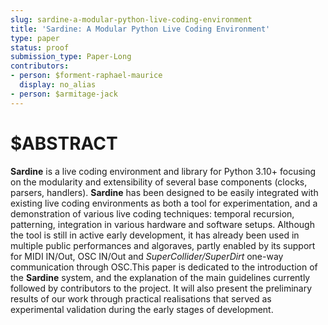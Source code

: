 ```yaml
---
slug: sardine-a-modular-python-live-coding-environment
title: 'Sardine: A Modular Python Live Coding Environment'
type: paper
status: proof
submission_type: Paper-Long
contributors:
- person: $forment-raphael-maurice
  display: no_alias
- person: $armitage-jack
---
```


# $ABSTRACT

**Sardine** is a live coding environment and library for Python 3.10+ focusing on the modularity and extensibility of several base components (clocks, parsers, handlers). **Sardine** has been designed to be easily integrated with existing live coding environments as both a tool for experimentation, and a demonstration of various live coding techniques: temporal recursion, patterning, integration in various hardware and software setups. Although the tool is still in active early development, it has already been used in multiple public performances and algoraves, partly enabled by its support for MIDI IN/Out, OSC IN/Out and *SuperCollider/SuperDirt* one-way communication through OSC.This paper is dedicated to the introduction of the **Sardine** system, and the explanation of the main guidelines currently followed by contributors to the project. It will also present the preliminary results of our work through practical realisations that served as experimental validation during the early stages of development.
